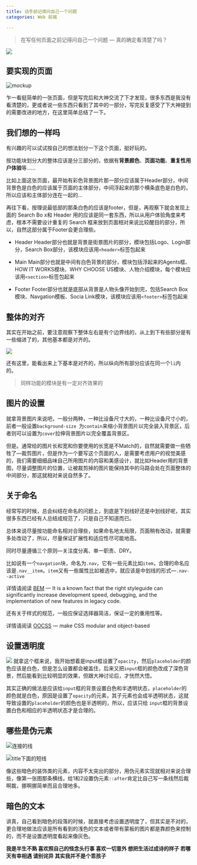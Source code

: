 ```yaml
---
title: 动手前记得问自己一个问题
categories: Web 前端

---
```




>在写任何页面之前记得问自己一个问题 — 真的确定看清楚了吗？

![](http://upload-images.jianshu.io/upload_images/2190281-def2b905dd6b2ccc.png?imageMogr2/auto-orient/strip%7CimageView2/2/w/1240)

## 要实现的页面
![mockup](http://upload-images.jianshu.io/upload_images/2190281-adb359c7f58f9191.png?imageMogr2/auto-orient/strip%7CimageView2/2/w/1240)

乍一看挺简单的一张页面，但是写完后和大神交流了下才发现，很多东西是我没有看清楚的，更或者说一些东西只看到了其中的一部分，写完反复感受了下大神提到的需要改进的地方，在这里简单总结了一下。

## 我们想的一样吗
有兴趣的可以试试按自己的想法划分一下这个页面，挺好玩的。

按功能块划分大的整体应该是分三部分的，依据有**背景颜色**、**页面功能**、**重复性用户体验**等......

比如上面这张页面，最开始有彩色背景图片那一部分应该属于Header部分，中间背景色是白色的应该属于页面的主体部分，中间浮起来的那个横条底色是白色的，所以应该和主体部分连在一起的...

再往下看，按理说最低部的那条白色的应该是footer，但是，再观察下就会发现上面的 Search Bo x和 Header 用的应该是同一套东西，所以从用户体验角度来考虑，根本不需要设计重复的 Search 框来放到页面相对来说比较醒目的部分，所以，自然这部分属于Footer会更合理些。

* Header
Header部分也就是背景是街景图片的部分，模块包括Logo、Login部分，Search Box部分，该模块应该用`<header>`标签包起来
* Main
Main部分也就是中间有白色背景的部分，模块包括浮起来的Agents框、HOW IT
WORKS模块、WHY CHOOSE US模块、人物介绍模块，每个模块应该用`<section>`标签包起来

* Footer
Footer部分也就是底部从背景是人物头像开始到完，包括Search Box模块、Navgation模板、Socia Link模块，该模块应该用`<footer>`标签包起来

## 整体的对齐
其实在开始之前，要注意观察下整体左右是有个边界线的，从上到下有些部分是有一些缩进了的，其他基本都是对齐的。

![](http://upload-images.jianshu.io/upload_images/2190281-21e678134771e513.png?imageMogr2/auto-orient/strip%7CimageView2/2/w/1240)

还有这里，能看出来上下基本是对齐的，所以纵向所有部分应该在同一个`li`内的。

>同样功能的模块是有一定对齐效果的

## 图片的设置
就拿背景图片来说吧，一般分两种，一种比设备尺寸大的，一种比设备尺寸小的，前者一般设置`background-size `为`contain`来缩小背景图片以完全装入背景区，后者则可以设置为`cover`拉伸背景图片以完全覆盖背景区。

但是。通常给的图片长和宽和你要使用的长宽是不Match的，自然就需要做一些牺牲了—裁剪图片，但是作为一个要写这个页面的人，是需要考虑用户的视觉美感的，我们需要细细品味自己所用图片的内容和美感设计，就比如Header用的背景图，尽量调整图片的位置，让被裁剪掉的图片能保持其中的马路会处在页面整体的中间部分，那这就相对来说自然多了。
## 关于命名
经常写的时候，总会纠结在命名的问题上，到底是下划线好还是中划线好呢，其实很多东西已经有人总结成规范了，只是自己不知道而已。

总体来说尽量按功能命名相对合理些，如果命名地太局限，页面稍有改动，就需要多处改动了，所以，尽量保证扩展性和适应性尽可能地高。

同时尽量遵循三个原则—关注度分离、单一职责、DRY。

比如说有一个`navgation`块，命名为`.nav`，它有一些元素比如`item`，合理的命名应该是`.nav__item`，`item`又有一些属性比如被选中，就应该是中划线的形式—`.nav--active`

详情请阅读 [BEM](http://getbem.com/) — It is a known fact that the right styleguide can significantly increase development speed, debugging, and the implementation of new features in legacy code. 

还有关于样式的规范，一般应保证选择器简洁，保证一定的重用性等。

详情请阅读   [OOCSS](http://thesassway.com/intermediate/using-object-oriented-css-with-sass) — make CSS modular and object-based
## 设置透明度

![](http://upload-images.jianshu.io/upload_images/2190281-e7693f9f6f7cb4bf.png?imageMogr2/auto-orient/strip%7CimageView2/2/w/1240)
就拿这个框来说，我开始想着是input框设置了`opacity`，然后`placeholder`的颜色应该是白色，但是怎么设置都会被盖住，后来又把`input`框的颜色改成了深色背景，然后能看到比较明显的效果，但跟大神讨论后，才恍然大悟。

其实正确的做法是应该给`input`框的背景设置白色和半透明状态，`placeholder`的颜色就是白色，原因是设置了`opacity`的元素，其子元素也会成半透明状态，这就导致设置的`placeholder`的颜色也是半透明的，所以，应该只给 `input`框的背景设置白色和相应的半透明状态才是合理的。

## 哪些是伪元素

![连接的线](http://upload-images.jianshu.io/upload_images/2190281-19a7fb9ad4ea2329.png?imageMogr2/auto-orient/strip%7CimageView2/2/w/1240)

![title下面的短线](http://upload-images.jianshu.io/upload_images/2190281-317e7a83973d8b5a.png?imageMogr2/auto-orient/strip%7CimageView2/2/w/1240)

像这些暗色的装饰类的元素，内容不太突出的部分，用伪元素实现就相对来说合理些，像第一张图那条横线，给1和2设置伪元素`::after`肯定比自己写一条线然后裁啊裁，挪啊挪简单而且合理地多。

## 暗色的文本
讲真，自己看到暗色的段落的时候，就直接考虑设置透明度了，但其实是不对的，更合理地做法应该是所有看到的浅色的文本或者带有蒙板的图片都是靠颜色来控制的，而不是设置透明度看起来像灰色。

**我是半生不熟 喜欢照自己的怪念头行事
喜欢一切意外 想把生活过成诗的样子
若哪天有幸相遇 请别诧异 其实我并不是个乖孩子**